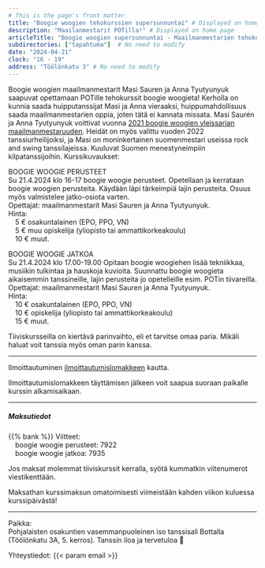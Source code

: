 ```yaml
---
# This is the page's front matter
title: "Boogie woogien tehokurssien supersunnuntai" # Displayed on home page
description: "Maailanmestarit POTilla!" # Displayed on home page
articleTitle: "Boogie woogien supersunnuntai - Maailmanmestarien tehokurssit"
subdirectories: ["tapahtuma"]  # No need to modify
date: "2024-04-21"
clock: "16 - 19"
address: "Töölönkatu 3" # No need to modify
---
```


Boogie woogien maailmanmestarit Masi Sauren ja Anna Tyutyunyuk saapuvat opettamaan POTille tehokurssit boogie woogieta! Kerholla on kunnia saada huipputanssijat Masi ja Anna vieraaksi, huippumahdollisuus saada maailmanmestarien oppia, joten tätä ei kannata missata. Masi Saurén ja Anna Tyutyunyuk voittivat vuonna [2021 boogie woogien yleissarjan maailmanmestaruuden](https://comets.fi/en/masi-and-anna-won-world-championship-in-boogie-woogie/). Heidät on myös valittu vuoden 2022 tanssiurheilijoiksi, ja Masi on moninkertainen suomenmestari useissa rock and swing tanssilajeissa. Kuuluvat Suomen menestyneimpiin kilpatanssijoihin. Kurssikuvaukset:

BOOGIE WOOGIE PERUSTEET  
Su 21.4.2024 klo 16-17 boogie woogie perusteet. Opetellaan ja kerrataan boogie woogien perusteita. Käydään läpi tärkeimpiä lajin perusteita. Osuus myös valmistelee jatko-osiota varten.  
Opettajat: maailmanmestarit Masi Sauren ja Anna Tyutyunyuk.  
Hinta:  
&emsp;5 € osakuntalainen (EPO, PPO, VN)  
&emsp;5 € muu opiskelija (yliopisto tai ammattikorkeakoulu)  
&emsp;10 € muut.

BOOGIE WOOGIE JATKOA  
Su 21.4.2024 klo 17.00-19.00 Opitaan boogie woogiehen lisää tekniikkaa, musiikin tulkintaa ja hauskoja kuvioita. Suunnattu boogie woogieta aikaisemmin tanssineille, lajin perusteita jo opetelleille esim. POTin tiivareilla.  
Opettajat: maailmanmestarit Masi Sauren ja Anna Tyutyunyuk.  
Hinta:  
&emsp;10 € osakuntalainen (EPO, PPO, VN)  
&emsp;10 € opiskelija (yliopisto tai ammattikorkeakoulu)  
&emsp;15 € muut.

Tiiviskursseilla on kiertävä parinvaihto, eli et tarvitse omaa paria.
Mikäli haluat voit tanssia myös oman parin kanssa.

---
Ilmoittautuminen [ilmoittautumislomakkeen](https://docs.google.com/forms/d/e/1FAIpQLSdkNeKv6vU4vDCzIzn-5roynoCd9fxKQAgzyBf9czGTXPIa9A/viewform?usp=sf_link) kautta.

Ilmoittautumislomakkeen täyttämisen jälkeen voit saapua suoraan paikalle kurssin alkamisaikaan.

---
##### Maksutiedot

{{% bank %}}
Viitteet:  
&emsp;boogie woogie perusteet: 7922  
&emsp;boogie woogie jatkoa: 7935  

Jos maksat molemmat tiiviskurssit kerralla, syötä kummatkin viitenumerot viestikenttään.

Maksathan kurssimaksun omatoimisesti viimeistään kahden viikon kuluessa kurssipäivästä!

---
Paikka:  
Pohjalaisten osakuntien vasemmanpuoleinen iso tanssisali Bottalla (Töölönkatu 3A, 5. kerros). Tanssin iloa ja tervetuloa 🙂

Yhteystiedot: {{< param email >}}
